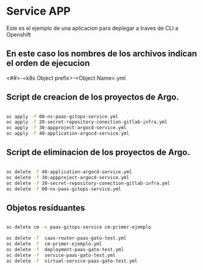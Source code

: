 # Service APP

Este es el ejemplo de una aplicacion para deplegar a traves de CLI a Openshift

## En este caso los nombres de los archivos indican el orden de ejecucion

<##>-\<k8s Object prefix\>-\<Object Name\>.yml


## Script de creacion de los proyectos de Argo.

```bash

oc apply -f 00-ns-paas-gitops-service.yml
oc apply -f 20-secret-repository-conection-gitlab-infra.yml
oc apply -f 30-appproject-argocd-service.yml
oc apply -f 40-application-argocd-service.yml

```


## Script de eliminacion de los proyectos de Argo.

```bash

oc delete -f 40-application-argocd-service.yml
oc delete -f 30-appproject-argocd-service.yml
oc delete -f 20-secret-repository-conection-gitlab-infra.yml
oc delete -f 00-ns-paas-gitops-service.yml

```


## Objetos residuantes

```bash

oc delete cm -n paas-gitops-service cm-primer-ejemplo

oc delete -f  caas-router-paas-gato-test.yml
oc delete -f  cm-primer-ejemplo.yml
oc delete -f  deployment-paas-gato-test.yml
oc delete -f  service-paas-gato-test.yml
oc delete -f  virtual-service-paas-gato-test.yml

```
